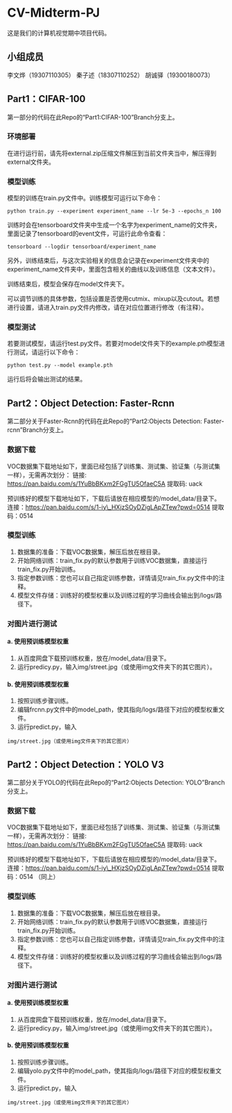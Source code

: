 # CV-Midterm-PJ
这是我们的计算机视觉期中项目代码。

## 小组成员
李文烨（19307110305）
秦子述（18307110252）
胡诚驿（19300180073）

## Part1：CIFAR-100
第一部分的代码在此Repo的“Part1:CIFAR-100”Branch分支上。
### 环境部署
在进行运行前，请先将external.zip压缩文件解压到当前文件夹当中，解压得到external文件夹。
### 模型训练
模型的训练在train.py文件中。训练模型可运行以下命令：
```
python train.py --experiment experiment_name --lr 5e-3 --epochs_n 100
```
训练时会在tensorboard文件夹中生成一个名字为experiment_name的文件夹，里面记录了tensorboard的event文件，可运行此命令查看：
```
tensorboard --logdir tensorboard/experiment_name
```
另外，训练结束后，与这次实验相关的信息会记录在experiment文件夹中的experiment_name文件夹中，里面包含相关的曲线以及训练信息（文本文件）。
  
训练结束后，模型会保存在model文件夹下。
  
可以调节训练的具体参数，包括设置是否使用cutmix、mixup以及cutout。若想进行设置，请进入train.py文件内修改，请在对应位置进行修改（有注释）。

### 模型测试
若要测试模型，请运行test.py文件。若要对model文件夹下的example.pth模型进行测试，请运行以下命令：
```
python test.py --model example.pth
```
运行后将会输出测试的结果。

## Part2：Object Detection: Faster-Rcnn
第二部分关于Faster-Rcnn的代码在此Repo的“Part2:Objects Detection: Faster-rcnn”Branch分支上。

### 数据下载
VOC数据集下载地址如下，里面已经包括了训练集、测试集、验证集（与测试集一样），无需再次划分：
链接: https://pan.baidu.com/s/1YuBbBKxm2FGgTU5OfaeC5A
提取码: uack


预训练好的模型下载地址如下，下载后请放在相应模型的/model_data/目录下。
连接：https://pan.baidu.com/s/1-iy\_HXjzSOyDZigLApZTew?pwd=0514
提取码：0514

### 模型训练
1. 数据集的准备：下载VOC数据集，解压后放在根目录。
2. 开始网络训练：train_fix.py的默认参数用于训练VOC数据集，直接运行train_fix.py开始训练。
3. 指定参数训练：您也可以自己指定训练参数，详情请见train_fix.py文件中的注释。
4. 模型文件存储：训练好的模型权重以及训练过程的学习曲线会输出到/logs/路径下。

### 对图片进行测试
#### a. 使用预训练模型权重
1. 从百度网盘下载预训练权重，放在/model_data/目录下。
2. 运行predicy.py，输入img/street.jpg（或使用img文件夹下的其它图片）。

#### b. 使用预训练模型权重
1. 按照训练步骤训练。
2. 编辑frcnn.py文件中的model_path，使其指向/logs/路径下对应的模型权重文件。
3. 运行predict.py，输入
```
img/street.jpg（或使用img文件夹下的其它图片）
```

## Part2：Object Detection：YOLO V3
第二部分关于YOLO的代码在此Repo的“Part2:Objects Detection: YOLO”Branch分支上。

### 数据下载
VOC数据集下载地址如下，里面已经包括了训练集、测试集、验证集（与测试集一样），无需再次划分：
链接: https://pan.baidu.com/s/1YuBbBKxm2FGgTU5OfaeC5A
提取码: uack


预训练好的模型下载地址如下，下载后请放在相应模型的/model_data/目录下。
连接：https://pan.baidu.com/s/1-iy\_HXjzSOyDZigLApZTew?pwd=0514
提取码：0514
（同上）

### 模型训练
1. 数据集的准备：下载VOC数据集，解压后放在根目录。
2. 开始网络训练：train_fix.py的默认参数用于训练VOC数据集，直接运行train_fix.py开始训练。
3. 指定参数训练：您也可以自己指定训练参数，详情请见train_fix.py文件中的注释。
4. 模型文件存储：训练好的模型权重以及训练过程的学习曲线会输出到/logs/路径下。


### 对图片进行测试
#### a. 使用预训练模型权重
1. 从百度网盘下载预训练权重，放在/model_data/目录下。
2. 运行predicy.py，输入img/street.jpg（或使用img文件夹下的其它图片）。

#### b. 使用预训练模型权重
1. 按照训练步骤训练。
2. 编辑yolo.py文件中的model_path，使其指向/logs/路径下对应的模型权重文件。
3. 运行predict.py，输入
```
img/street.jpg（或使用img文件夹下的其它图片）
```
